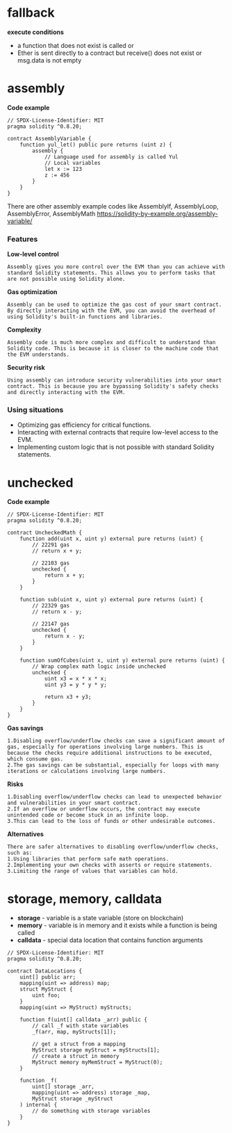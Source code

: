 # fallback
**execute conditions**
- a function that does not exist is called or
- Ether is sent directly to a contract but receive() does not exist or msg.data is not empty

# assembly
**Code example**
```
// SPDX-License-Identifier: MIT
pragma solidity ^0.8.20;

contract AssemblyVariable {
    function yul_let() public pure returns (uint z) {
        assembly {
            // Language used for assembly is called Yul
            // Local variables
            let x := 123
            z := 456
        }
    }
}
```
There are other assembly example codes like AssemblyIf, AssemblyLoop, AssemblyError, AssemblyMath https://solidity-by-example.org/assembly-variable/
### Features
**Low-level control**
```
Assembly gives you more control over the EVM than you can achieve with standard Solidity statements. This allows you to perform tasks that are not possible using Solidity alone.
```
**Gas optimization**
```
Assembly can be used to optimize the gas cost of your smart contract. By directly interacting with the EVM, you can avoid the overhead of using Solidity's built-in functions and libraries.
```
**Complexity**
```
Assembly code is much more complex and difficult to understand than Solidity code. This is because it is closer to the machine code that the EVM understands.
```
**Security risk**
```
Using assembly can introduce security vulnerabilities into your smart contract. This is because you are bypassing Solidity's safety checks and directly interacting with the EVM.
```
### Using situations
- Optimizing gas efficiency for critical functions.
- Interacting with external contracts that require low-level access to the EVM.
- Implementing custom logic that is not possible with standard Solidity statements.


# unchecked
**Code example**
```
// SPDX-License-Identifier: MIT
pragma solidity ^0.8.20;

contract UncheckedMath {
    function add(uint x, uint y) external pure returns (uint) {
        // 22291 gas
        // return x + y;

        // 22103 gas
        unchecked {
            return x + y;
        }
    }

    function sub(uint x, uint y) external pure returns (uint) {
        // 22329 gas
        // return x - y;

        // 22147 gas
        unchecked {
            return x - y;
        }
    }

    function sumOfCubes(uint x, uint y) external pure returns (uint) {
        // Wrap complex math logic inside unchecked
        unchecked {
            uint x3 = x * x * x;
            uint y3 = y * y * y;

            return x3 + y3;
        }
    }
}

```
**Gas savings**
```
1.Disabling overflow/underflow checks can save a significant amount of gas, especially for operations involving large numbers. This is because the checks require additional instructions to be executed, which consume gas.
2.The gas savings can be substantial, especially for loops with many iterations or calculations involving large numbers.
```
**Risks**
```
1.Disabling overflow/underflow checks can lead to unexpected behavior and vulnerabilities in your smart contract.
2.If an overflow or underflow occurs, the contract may execute unintended code or become stuck in an infinite loop.
3.This can lead to the loss of funds or other undesirable outcomes.
```
**Alternatives**
```
There are safer alternatives to disabling overflow/underflow checks, such as:
1.Using libraries that perform safe math operations.
2.Implementing your own checks with asserts or require statements.
3.Limiting the range of values that variables can hold.
```

# storage, memory, calldata

- **storage** - variable is a state variable (store on blockchain)
- **memory** - variable is in memory and it exists while a function is being called
- **calldata** - special data location that contains function arguments
```
// SPDX-License-Identifier: MIT
pragma solidity ^0.8.20;

contract DataLocations {
    uint[] public arr;
    mapping(uint => address) map;
    struct MyStruct {
        uint foo;
    }
    mapping(uint => MyStruct) myStructs;

    function f(uint[] calldata _arr) public {
        // call _f with state variables
        _f(arr, map, myStructs[1]);

        // get a struct from a mapping
        MyStruct storage myStruct = myStructs[1];
        // create a struct in memory
        MyStruct memory myMemStruct = MyStruct(0);
    }

    function _f(
        uint[] storage _arr,
        mapping(uint => address) storage _map,
        MyStruct storage _myStruct
    ) internal {
        // do something with storage variables
    }
}

```